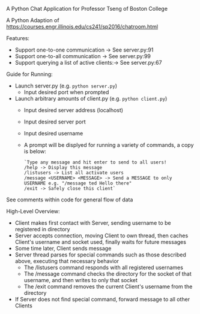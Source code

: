 A Python Chat Application for Professor Tseng of Boston College

A Python Adaption of https://courses.engr.illinois.edu/cs241/sp2016/chatroom.html

Features:
- Support one-to-one communication -> See server.py:91
- Support one-to-all communication -> See server.py:99
- Support querying a list of active clients:-> See server.py:67

Guide for Running:
- Launch server.py (e.g. `python server.py`)
  - Input desired port when prompted
- Launch arbitrary amounts of client.py (e.g. `python client.py`)
  - Input desired server address (localhost)
  - Input desired server port
  - Input desired username
  - A prompt will be displyed for running a variety of commands, a copy is below:
        
        `Type any message and hit enter to send to all users!
        /help -> Display this message
        /listusers -> List all activate users
        /message <USERNAME> <MESSAGE> -> Send a MESSAGE to only USERNAME e.g. "/message ted Hello there"
        /exit -> Safely close this client`
     
 
 See comments within code for general flow of data
 
 High-Level Overview:
 - Client makes first contact with Server, sending username to be registered in directory
 - Server accepts connection, moving Client to own thread, then caches Client's username and socket used, finally waits for future messages
 - Some time later, Client sends message
 - Server thread parses for special commands such as those described above, executing that necessary behavior
    - The /listusers command responds with all registered usernames
    - The /message command checks the directory for the socket of that username, and then writes to only that socket
    - The /exit command removes the current Client's username from the directory
 - If Server does not find special command, forward message to all other Clients
